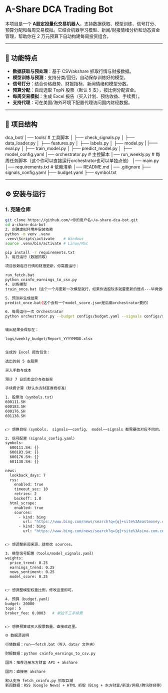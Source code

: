 # A-Share DCA Trading Bot

本项目是一个 **A股定投量化交易机器人**，支持数据获取、模型训练、信号打分、预算分配和每周交易模拟。它结合机器学习模型、新闻/财报情绪分析和动态资金管理，帮助你在 2 万元预算下自动构建每周投资组合。

---

## 🚀 功能特点
- **数据获取与预处理**：基于 CSV/akshare 抓取行情与财报数据。
- **模型训练与预测**：支持分类/回归，自动保存训练好的模型。
- **信号打分**：结合价格趋势、财报指标、新闻情绪和模型分数。
- **预算分配**：自动选取 TopN 股票（默认 5 支），按比例分配资金。
- **每周交易模拟**：生成 Excel 报告（买入计划、预估收益、手续费）。
- **支持代理**：可在美国/海外环境下配置代理访问国内财经数据。

---

## 📂 项目结构
dca_bot/
│── tools/ # 工具脚本
│ ├── check_signals.py
│ ├── data_loader.py
│ ├── features.py
│ ├── labels.py
│ ├── model.py
| |—— eval.py
│ ├── train_model.py
│ ├── predict_model.py
│ ├── model_config.yaml
│── orchestrator.py # 主控脚本
│── run_weekly.py # 每周任务脚本（这个你可以直接运行orchestrator也可以单独点他）
│── main.py
│── requirements.txt # 依赖清单
│── README.md
│── .gitignore
├── signals_config.yaml
├── budget.yaml
├── symbol.txt

---

## ⚙️ 安装与运行

### 1. 克隆仓库
```bash
git clone https://github.com/<你的用户名>/a-share-dca-bot.git
cd a-share-dca-bot
2. 创建虚拟环境并安装依赖
python -m venv .venv
.venv\Scripts\activate    # Windows
source .venv/bin/activate # Linux/Mac

pip install -r requirements.txt
3. 每日运行（数据抓取）

项目依赖每日行情和财报更新，你需要运行：

run_fetch.bat
python cninfo_earnings_to_csv.py
4. 训练模型
train_once.bat（这个一个月更新一次模型就行，如果你选股较多就要更新的慢点---毕竟做模型很耗时间）（这个会输出一个model.pkl文件给每只股票单独生成的，如果你想要所有股票做一个集合模型在运行train_once.bat的时候在后面加上 --pooled）

5. 预测并生成结果
predict_once.bat(这个会有一个model_score.json是后面orchestrator要的）

6. 每周运行一次 Orchestrator
python orchestrator.py --budget configs/budget.yaml --signals configs/signals_config.yaml --timeout 6 --workers 6


输出结果会保存在：

logs/weekly_budget/Report_YYYYMMDD.xlsx


生成的 Excel 报告包含：

选出的前 5 支股票

买入手数与成本

预计 7 日后卖出价与收益率

手续费计算（默认东方财富券商标准）

1. 股票池（symbols.txt）
600111.SH
600183.SH
600176.SH
601138.SH


👉 想换目标（symbols， signals——config， model——signals 都需要改对应不同的。其中symbol负责对接财报抓取列表，signal对应市场数据和权重比如check——signal和orchestrator的运行参数，而model——signals只参与模型训练，budget不涉及选股只有预算和比例修改）

2. 信号配置（signals_config.yaml）
symbols:
  600111.SH: {}
  600183.SH: {}
  600176.SH: {}
  601138.SH: {}

news:
  lookback_days: 7
  rss:
    enabled: true
    timeout_sec: 10
    retries: 2
    backoff: 1.8
  html_scrape:
    enabled: true
    sources:
      - kind: bing
        url: "https://www.bing.com/news/search?q={q}+site%3Aeastmoney.com&setlang=zh-cn&FORM=HDRSC6"
      - kind: bing
        url: "https://www.bing.com/news/search?q={q}+site%3Asina.com.cn&setlang=zh-cn&FORM=HDRSC6"


👉 想调整新闻来源，就修改 sources。

3. 模型信号配置（tools/model_signals.yaml）
weights:
  price_trend: 0.25
  earnings_trend: 0.25
  news_sentiment: 0.25
  model_score: 0.25


👉 想调整模型权重比例，修改这里即可。

4. 预算（budget.yaml）
budget: 20000
topn: 5
broker_fee: 0.0003   # 单边千三手续费


👉 想换预算或买入股票数量，直接改这里。

🌐 数据源说明

行情数据：run——fetch.bat（写入 data/ 文件夹）

财报数据：python cninfo_earnings_to_csv.py

国外：推荐注册东方财富 API + akshare

国内：直接用 akshare

默认支持 fetch_cninfo.py 抓取巨潮
新闻数据：RSS（Google News）+ HTML 抓取（Bing + 东方财富/新浪/网易/腾讯财经等）
